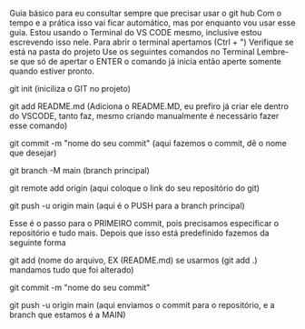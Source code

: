 Guia básico para eu consultar sempre que precisar usar o git hub
Com o tempo e a prática isso vai ficar automático, mas por enquanto vou usar esse guia.
Estou usando o Terminal do VS CODE mesmo, inclusive estou escrevendo isso nele.
Para abrir o terminal apertamos (Ctrl + ")
Verifique se está na pasta do projeto 
Use os seguintes comandos no Terminal 
Lembre-se que só de apertar o ENTER o comando já inicia então aperte somente quando estiver pronto.

git init (iniciliza o GIT no projeto)

git add README.md (Adiciona o README.MD, eu prefiro já criar ele dentro do VSCODE, tanto faz, mesmo criando manualmente é necessário fazer esse comando)

git commit -m "nome do seu commit" (aqui fazemos o commit, dê o nome que desejar)

git branch -M main (branch principal)

git remote add origin (aqui coloque o link do seu repositório do git)

git push -u origin main (aqui é o PUSH para a branch principal)

Esse é o passo para o PRIMEIRO commit, pois precisamos especificar o repositório e tudo mais.
Depois que isso está predefinido fazemos da seguinte forma

git add (nome do arquivo, EX (README.md) se usarmos (git add .) mandamos tudo que foi alterado) 

git commit -m "nome do seu commit"

git push -u origin main (aqui enviamos o commit para o repositório, e a branch que estamos é a MAIN)
 